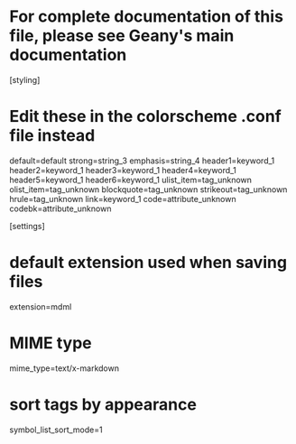 # For complete documentation of this file, please see Geany's main documentation
[styling]
# Edit these in the colorscheme .conf file instead
default=default
strong=string_3
emphasis=string_4
header1=keyword_1
header2=keyword_1
header3=keyword_1
header4=keyword_1
header5=keyword_1
header6=keyword_1
ulist_item=tag_unknown
olist_item=tag_unknown
blockquote=tag_unknown
strikeout=tag_unknown
hrule=tag_unknown
link=keyword_1
code=attribute_unknown
codebk=attribute_unknown

[settings]
# default extension used when saving files
extension=mdml

# MIME type
mime_type=text/x-markdown

# sort tags by appearance
symbol_list_sort_mode=1



